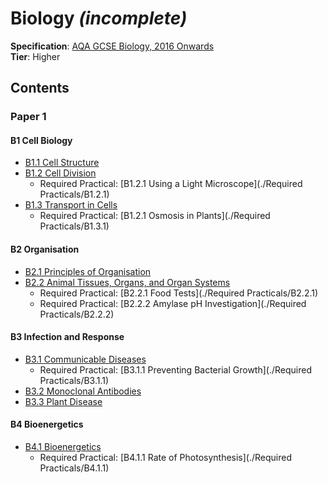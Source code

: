 # Biology _(incomplete)_
**Specification**: [AQA GCSE Biology, 2016 Onwards](https://filestore.aqa.org.uk/resources/biology/specifications/AQA-8461-SP-2016.PDF)  
**Tier**: Higher

## Contents
### Paper 1
#### B1 Cell Biology
* [B1.1 Cell Structure](./B1.1)
* [B1.2 Cell Division](./B1.2)
    - Required Practical: [B1.2.1 Using a Light Microscope](./Required Practicals/B1.2.1)
* [B1.3 Transport in Cells](./B1.3)
    - Required Practical: [B1.2.1 Osmosis in Plants](./Required Practicals/B1.3.1)

#### B2 Organisation
* [B2.1 Principles of Organisation](./B2.1)
* [B2.2 Animal Tissues, Organs, and Organ Systems](./B2.2)
    - Required Practical: [B2.2.1 Food Tests](./Required Practicals/B2.2.1)
    - Required Practical: [B2.2.2 Amylase pH Investigation](./Required Practicals/B2.2.2)

#### B3 Infection and Response
* [B3.1 Communicable Diseases](./B3.1)
    - Required Practical: [B3.1.1 Preventing Bacterial Growth](./Required Practicals/B3.1.1)
* [B3.2 Monoclonal Antibodies](./B3.2)
* [B3.3 Plant Disease](./B3.3)

#### B4 Bioenergetics
* [B4.1 Bioenergetics](./B4.1)
    - Required Practical: [B4.1.1 Rate of Photosynthesis](./Required Practicals/B4.1.1)
